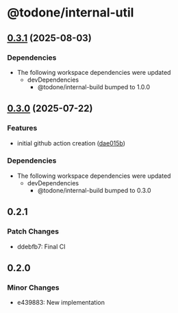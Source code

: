 # @todone/internal-util

## [0.3.1](https://github.com/cprecioso/todone/compare/internal-util-v0.3.0...internal-util-v0.3.1) (2025-08-03)


### Dependencies

* The following workspace dependencies were updated
  * devDependencies
    * @todone/internal-build bumped to 1.0.0

## [0.3.0](https://github.com/cprecioso/todone/compare/internal-util-v0.2.1...internal-util-v0.3.0) (2025-07-22)


### Features

* initial github action creation ([dae015b](https://github.com/cprecioso/todone/commit/dae015b51f0d8750e52c9201cd3009f2ba75a5fb))


### Dependencies

* The following workspace dependencies were updated
  * devDependencies
    * @todone/internal-build bumped to 0.3.0

## 0.2.1

### Patch Changes

- ddebfb7: Final CI

## 0.2.0

### Minor Changes

- e439883: New implementation
